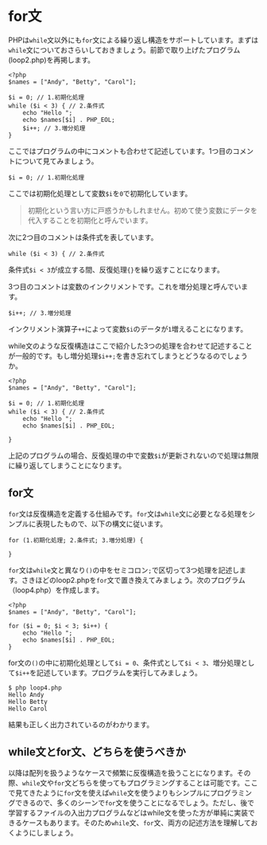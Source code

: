 # for文

PHPは`while`文以外にも`for`文による繰り返し構造をサポートしています。まずは`while`文についておさらいしておきましょう。前節で取り上げたプログラム(loop2.php)を再掲します。


```
<?php
$names = ["Andy", "Betty", "Carol"];

$i = 0; // 1.初期化処理
while ($i < 3) { // 2.条件式
    echo "Hello ";
    echo $names[$i] . PHP_EOL;
    $i++; // 3.増分処理
}
```

ここではプログラムの中にコメントも合わせて記述しています。1つ目のコメントについて見てみましょう。

```
$i = 0; // 1.初期化処理
```

ここでは初期化処理として変数`$i`を`0`で初期化しています。

> 初期化という言い方に戸惑うかもしれません。初めて使う変数にデータを代入することを初期化と呼んでいます。

次に2つ目のコメントは条件式を表しています。

```
while ($i < 3) { // 2.条件式
```

条件式`$i < 3`が成立する間、反復処理`{}`を繰り返すことになります。

3つ目のコメントは変数のインクリメントです。これを増分処理と呼んでいます。

```
$i++; // 3.増分処理
```

インクリメント演算子`++`によって変数`$i`のデータが`1`増えることになります。

while文のような反復構造はここで紹介した3つの処理を合わせて記述することが一般的です。もし増分処理`$i++;`を書き忘れてしまうとどうなるのでしょうか。


```
<?php
$names = ["Andy", "Betty", "Carol"];

$i = 0; // 1.初期化処理
while ($i < 3) { // 2.条件式
    echo "Hello ";
    echo $names[$i] . PHP_EOL;

}
```

上記のプログラムの場合、反復処理の中で変数`$i`が更新されないので処理は無限に繰り返してしまうことになります。


## for文

`for`文は反復構造を定義する仕組みです。`for`文は`while`文に必要となる処理をシンプルに表現したもので、以下の構文に従います。

```
for (1.初期化処理; 2.条件式; 3.増分処理) {

}
```

`for`文は`while`文と異なり`()`の中をセミコロン`;`で区切って3つ処理を記述します。さきほどのloop2.phpを`for`文で置き換えてみましょう。次のプログラム（loop4.php）を作成します。

```
<?php
$names = ["Andy", "Betty", "Carol"];

for ($i = 0; $i < 3; $i++) {
    echo "Hello ";
    echo $names[$i] . PHP_EOL;
}
```

for文の`()`の中に初期化処理として`$i = 0`、条件式として`$i < 3`、増分処理として`$i++`を記述しています。プログラムを実行してみましょう。

```
$ php loop4.php
Hello Andy
Hello Betty
Hello Carol
```

結果も正しく出力されているのがわかります。

## while文とfor文、どちらを使うべきか

以降は配列を扱うようなケースで頻繁に反復構造を扱うことになります。その際、`while`文や`for`文どちらを使ってもプログラミングすることは可能です。ここで見てきたように`for`文を使えば`while`文を使うよりもシンプルにプログラミングできるので、多くのシーンで`for`文を使うことになるでしょう。ただし、後で学習するファイルの入出力プログラムなどはwhile文を使った方が単純に実装できるケースもあります。そのため`while`文、`for`文、両方の記述方法を理解しておくようにしましょう。